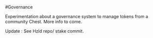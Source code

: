 #Governance

Experimentation about a governance system to manage tokens from a community Chest.
More info to come.

Update : See Hzld repo/ stake commit. 
